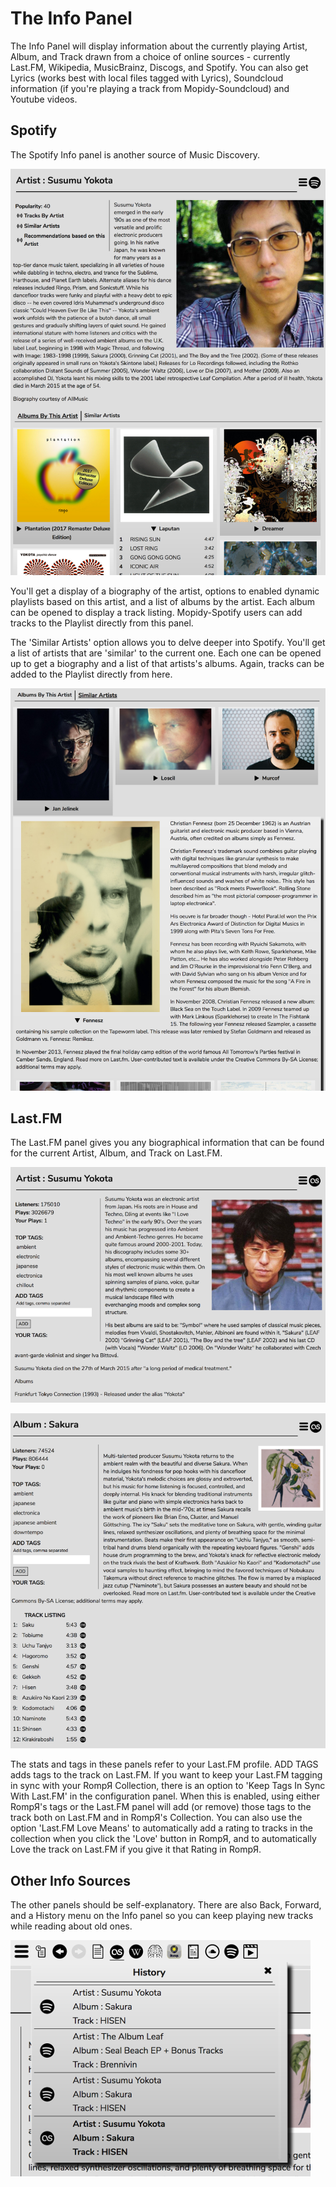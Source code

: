 # The Info Panel
The Info Panel will display information about the currently playing Artist, Album, and Track drawn from a choice of online sources - currently Last.FM, Wikipedia, MusicBrainz, Discogs, and Spotify. You can also get Lyrics (works best with local files tagged with Lyrics), Soundcloud information (if you're playing a track from Mopidy-Soundcloud) and Youtube videos.

## Spotify

The Spotify Info panel is another source of Music Discovery.

![](images/infopanel1.png)

You'll get a display of a biography of the artist, options to enabled dynamic playlists based on this artist, and a list of albums by the artist. Each album can be opened to display a track listing. Mopidy-Spotify users can add tracks to the Playlist directly from this panel.

The 'Similar Artists' option allows you to delve deeper into Spotify. You'll get a list of artists that are 'similar' to the current one. Each one can be opened up to get a biography and a list of that artists's albums. Again, tracks can be added to the Playlist directly from here.

![](images/infopanel2.png)

## Last.FM

The Last.FM panel gives you any biographical information that can be found for the current Artist, Album, and Track on Last.FM.

![](images/infopanel3.png)

![](images/infopanel4.png)

The stats and tags in these panels refer to your Last.FM profile. ADD TAGS adds tags to the track on Last.FM. If you want to keep your Last.FM tagging in sync with your RompЯ Collection, there is an option to 'Keep Tags In Sync With Last.FM' in the configuration panel. When this is enabled, using either RompЯ's tags or the Last.FM panel will add (or remove) those tags to the track both on Last.FM and in RompЯ's Collection. You can also use the option 'Last.FM Love Means' to automatically add a rating to tracks in the collection when you click the 'Love' button in RompЯ, and to automatically Love the track on Last.FM if you give it that Rating in RompЯ.

## Other Info Sources

The other panels should be self-explanatory. There are also Back, Forward, and a History menu on the Info panel so you can keep playing new tracks while reading about old ones.

![](images/infopanel5.png)
